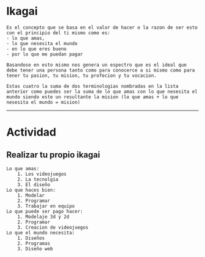 # Ikagai
~~~~~~~~~~~~~~~~~~~~~~~~~~~~~~~~~~~~~~~~~~~~~~~~
Es el concepto que se basa en el valor de hacer o la razon de ser esto con el principio del ti mismo como es:
- lo que amas, 
- lo que nesesita el mundo
- en lo que eres bueno
- por lo que me puedan pagar

Basandose en esto mismo nos genera un espectro que es el ideal que debe tener una persona tanto como para conocerce a si mismo como para tener tu pasion, tu mision, tu profecion y tu vocacion.

Estas cuatro la suma de dos terminologias nombradas en la lista anterior como puedes ser la suma de lo que amas con lo que nesesita el mundo siendo este un resultante la mision (lo que amas + lo que nesesita el mundo = mision)
~~~~~~~~~~~~~~~~~~~~~~~~~~~~~~~~~~~~~~~~~~~~~~~~
------------------------------------------------
# Actividad
Realizar tu propio ikagai
-----------------------------
~~~~~~~~~~~~~~~~~~~~~~~~~~~~~~~~~~~~~~~~~~~~~~~~
Lo que amas:
    1. Los videojuegos
    2. La tecnolgia
    3. El diseño
Lo que haces bien:
    1. Modelar 
    2. Programar
    3. Trabajar en equipo
Lo que puede ser pago hacer:
    1. Modelaje 3d y 2d
    2. Programar
    3. Creacion de videojuegos
Lo que el mundo necesita:
    1. Diseños
    2. Programas
    3. Diseño web